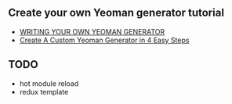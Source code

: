 ## Create your own Yeoman generator tutorial

- [WRITING YOUR OWN YEOMAN GENERATOR](http://yeoman.io/authoring/index.html)
- [Create A Custom Yeoman Generator in 4 Easy Steps](https://scotch.io/tutorials/create-a-custom-yeoman-generator-in-4-easy-steps)

## TODO 
- hot module reload
- redux template